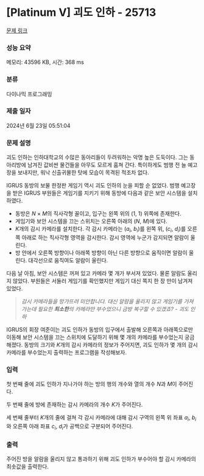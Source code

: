 # [Platinum V] 괴도 인하 - 25713 

[문제 링크](https://www.acmicpc.net/problem/25713) 

### 성능 요약

메모리: 43596 KB, 시간: 368 ms

### 분류

다이나믹 프로그래밍

### 제출 일자

2024년 6월 23일 05:51:04

### 문제 설명

<p>괴도 인하는 인하대학교의 수많은 동아리들이 두려워하는 악명 높은 도둑이다. 그는 동아리방에 남겨진 값비싼 물건들을 아무도 모르게 훔쳐 간다. 특이하게도 범행 전 늘 예고장을 보내지만, 워낙 신출귀몰한 탓에 모습이 목격된 적조차 없다.</p>

<p>IGRUS 동방의 보물 한정판 게임기 역시 괴도 인하의 눈을 피할 순 없었다. 범행 예고장을 받은 IGRUS 부원들은 게임기를 지키기 위해 동방에 다음과 같은 보안 시스템을 설치하였다.</p>

<ul>
	<li>동방은 <em>N</em> × <em>M</em>의 직사각형 꼴이고, 입구는 왼쪽 위의 (1, 1) 위쪽에 존재한다.</li>
	<li>게임기와 보안 시스템을 끄는 스위치는 오른쪽 아래의 (<em>N</em>, <em>M</em>)에 있다.</li>
	<li><em>K</em>개의 감시 카메라를 설치한다. 각 감시 카메라는 (<em>a<sub>i</sub></em>, <em>b<sub>i</sub></em>)를 왼쪽 위, (<em>c<sub>i</sub></em>, <em>d<sub>i</sub></em>)를 오른쪽 아래로 하는 직사각형 영역을 감시한다. 감시 영역에 누군가 감지되면 알람이 울린다.</li>
	<li>방 안에서 오른쪽 방향이나 아래쪽 방향이 아닌 다른 방향으로 움직이면 알람이 울린다. 대각선으로 움직여도 알람이 울린다.</li>
</ul>

<p>다음 날 아침, 보안 시스템은 꺼져 있고 카메라 몇 개가 부서져 있었다. 물론 알람도 울리지 않았다. 부원들은 서둘러 게임기를 확인했지만 게임기 대신 쪽지 한 장 만이 남겨져 있었다.</p>

<blockquote>
<p><em>감시 카메라들을 망가뜨려 미안합니다. 대신 알람을 울리지 않고 게임기를 가져가는데 필요한 <strong>최소한</strong>의 카메라만 부수었으니 금방 복구할 수 있겠죠? - 괴도 인하</em></p>
</blockquote>

<p>IGRUS의 회장 여준이는 괴도 인하가 동방의 입구에서 출발해 오른쪽과 아래쪽으로만 이동해 보안 시스템을 끄는 스위치에 도달하기 위해 몇 개의 카메라를 부수었는지 궁금해졌다. 동방의 크기와 <em>K</em>개의 감시 카메라의 정보가 주어지면, 괴도 인하가 몇 개의 감시 카메라를 부수었는지 출력하는 프로그램을 작성해보자.</p>

### 입력 

 <p>첫 번째 줄에 괴도 인하가 지나가야 하는 방의 행의 개수와 열의 개수 <em>N</em>과 <em>M</em>이 주어진다.</p>

<p>두 번째 줄에 방에 존재하는 감시 카메라의 개수 <em>K</em>가 주어진다.</p>

<p>세 번째 줄부터 <em>K</em>개의 줄에 걸쳐 각 감시 카메라에 대해 감시 구역의 왼쪽 위 좌표 <em>a<sub>i</sub></em>,<em> b<sub>i</sub></em>와 오른쪽 아래 좌표 <em>c<sub>i</sub></em>,<em> d<sub>i</sub></em>가 공백으로 구분되어 주어진다.</p>

### 출력 

 <p>주어진 방을 알람을 울리지 않고 통과하기 위해 괴도 인하가 부수어야 할 감시 카메라의 최솟값을 출력한다.</p>


